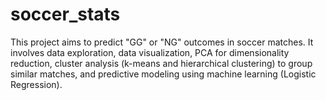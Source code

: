 # soccer_stats
This project aims to predict "GG" or "NG" outcomes in soccer matches. It involves data exploration, data visualization, PCA
for dimensionality reduction, cluster analysis (k-means and hierarchical clustering) to group similar matches, and
predictive modeling using machine learning (Logistic Regression).
